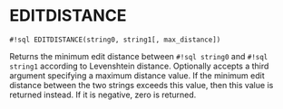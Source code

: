 # EDITDISTANCE

`#!sql EDITDISTANCE(string0, string1[, max_distance])`

Returns the minimum edit distance between `#!sql string0` and `#!sql string1`
according to Levenshtein distance. Optionally accepts a third
argument specifying a maximum distance value. If the minimum
edit distance between the two strings exceeds this value, then
this value is returned instead. If it is negative, zero
is returned.
